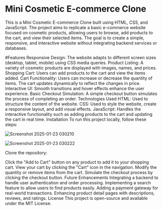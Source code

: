 # Mini Cosmetic E-commerce Clone
This is a Mini Cosmetic E-commerce Clone built using HTML, CSS, and JavaScript. The project aims to replicate a basic e-commerce website focused on cosmetic products, allowing users to browse, add products to the cart, and view their selected items. The goal is to create a simple, responsive, and interactive website without integrating backend services or databases.

#Features
Responsive Design: The website adapts to different screen sizes (desktop, tablet, mobile) using CSS media queries.
Product Listing: A variety of cosmetic products are displayed with images, names, and prices.
Shopping Cart: Users can add products to the cart and view the items added.
Cart Functionality:
Users can increase or decrease the quantity of items.
The cart updates dynamically to reflect the changes in price.
Interactive UI: Smooth transitions and hover effects enhance the user experience.
Basic Checkout Simulation: A simple checkout button simulates the process of completing an order.
Technologies Used
HTML: Used to structure the content of the website.
CSS: Used to style the website, create a responsive layout, and add visual effects.
JavaScript: Handles the interactive functionality such as adding products to the cart and updating the cart in real time.
Installation
To run this project locally, follow these steps:


![Screenshot 2025-01-23 030210](https://github.com/user-attachments/assets/c00cc2c9-4bc9-4e51-aaf0-c8aaf6a64d55)




![Screenshot 2025-01-23 030222](https://github.com/user-attachments/assets/d18a028e-1633-46f8-81dc-ffd200856ec8)



Clone the repository:




Click the "Add to Cart" button on any product to add it to your shopping cart.
View your cart by clicking the "Cart" icon in the navigation.
Modify the quantity or remove items from the cart.
Simulate the checkout process by clicking the checkout button.
Future Enhancements
Integrating a backend to handle user authentication and order processing.
Implementing a search feature to allow users to find products easily.
Adding a payment gateway for real-world transactions.
Enhancing product detail pages with descriptions, reviews, and ratings.
License
This project is open-source and available under the MIT License.

